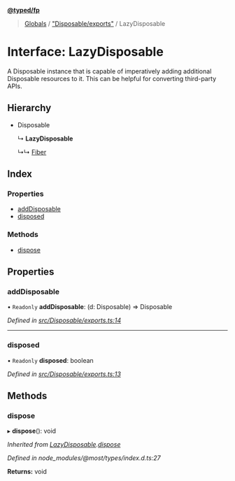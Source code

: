 **[@typed/fp](../README.md)**

> [Globals](../globals.md) / ["Disposable/exports"](../modules/_disposable_exports_.md) / LazyDisposable

# Interface: LazyDisposable

A Disposable instance that is capable of imperatively adding additional
Disposable resources to it. This can be helpful for converting third-party APIs.

## Hierarchy

* Disposable

  ↳ **LazyDisposable**

  ↳↳ [Fiber](_fiber_fiber_.fiber.md)

## Index

### Properties

* [addDisposable](_disposable_exports_.lazydisposable.md#adddisposable)
* [disposed](_disposable_exports_.lazydisposable.md#disposed)

### Methods

* [dispose](_disposable_exports_.lazydisposable.md#dispose)

## Properties

### addDisposable

• `Readonly` **addDisposable**: (d: Disposable) => Disposable

*Defined in [src/Disposable/exports.ts:14](https://github.com/TylorS/typed-fp/blob/f129829/src/Disposable/exports.ts#L14)*

___

### disposed

• `Readonly` **disposed**: boolean

*Defined in [src/Disposable/exports.ts:13](https://github.com/TylorS/typed-fp/blob/f129829/src/Disposable/exports.ts#L13)*

## Methods

### dispose

▸ **dispose**(): void

*Inherited from [LazyDisposable](_disposable_exports_.lazydisposable.md).[dispose](_disposable_exports_.lazydisposable.md#dispose)*

*Defined in node_modules/@most/types/index.d.ts:27*

**Returns:** void
